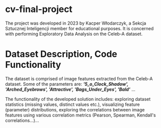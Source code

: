 # cv-final-project

The project was developed in 2023 by Kacper Włodarczyk, a Sekcja Sztucznej Inteligencji member for educational purposes. It is concerned with performing Exploratory Data Analysis on the Celeb-A dataset.    

# Dataset Description, Code Functionality

The dataset is comprised of image features extracted from the Celeb-A dataset. Some of the parameters are: ***'5_o_Clock_Shadow', 'Arched_Eyebrows', 'Attractive', 'Bags_Under_Eyes', 'Bald'*** ... 

The functionality of the developed solution includes: exploring dataset statistics (missing values, distinct values etc.), visualizing feature (parameter) distributions, exploring the correlations between image features using various correlation metrics (Pearson, Spearman,  Kendall's correlations...)...
